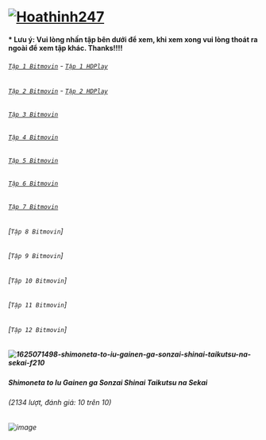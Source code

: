 # [![Hoathinh247](https://user-images.githubusercontent.com/75318518/141947432-f818d463-e399-4827-9d0d-1c5385968d8e.png)](https://admin1509.github.io/hoathinh247tv.com/)
#### * Lưu ý: Vui lòng nhấn tập bên dưới để xem, khi xem xong vui lòng thoát ra ngoài để xem tập khác. Thanks!!!!

###### [`Tập 1 Bitmovin`](https://bitly.com/30ssJ9s) - [`Tập 1 HDPlay`](https://bitly.com/3wP31YW)
###### [`Tập 2 Bitmovin`](https://bitly.com/3osnhvM) - [`Tập 2 HDPlay`](https://bitly.com/3wP31YW)
###### [`Tập 3 Bitmovin`](https://bitly.com/30tHv0m)
###### [`Tập 4 Bitmovin`](https://bitly.com/3Fo3nZx)
###### [`Tập 5 Bitmovin`](https://bitly.com/3wRSImZ)
###### [`Tập 6 Bitmovin`](https://bitly.com/3qFBxnw)
###### [`Tập 7 Bitmovin`](https://bitly.com/3wR9gLN)
###### [`Tập 8 Bitmovin`]
###### [`Tập 9 Bitmovin`]
###### [`Tập 10 Bitmovin`]
###### [`Tập 11 Bitmovin`]
###### [`Tập 12 Bitmovin`]

##### ![1625071498-shimoneta-to-iu-gainen-ga-sonzai-shinai-taikutsu-na-sekai-f210](https://user-images.githubusercontent.com/75318518/141960241-e7e44568-2a85-4a69-b9cc-87039c774459.jpg)
##### Shimoneta to Iu Gainen ga Sonzai Shinai Taikutsu na Sekai
###### (2134 lượt, đánh giá: 10 trên 10)
###### ![image](https://user-images.githubusercontent.com/75318518/141960625-fd1c94fb-ee96-441c-b2dc-ef5aed10293a.png)
